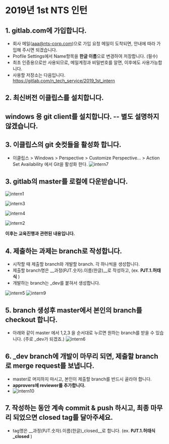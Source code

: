 2019년 1st NTS 인턴
======================

## 1. gitlab.com에 가입합니다. 
  * 회사 메일(aaa@nts-corp.com)으로 가입 요청 메일이 도착되면, 안내에 따라 가입해 주시면 되겠습니다.
  * Profile Settings에서 Name항목을 **한글 이름**으로 변경하여 저장합니다. (필수)
  * 최초 인증용으로만 사용되므로, 메일계정과 비밀번호를 알면, 이후에도 사용가능합니다. 
  * 사용할 저장소는 다음입니다.  <https://gitlab.com/n_tech_service/2019_1st_intern>
  

## 2. 최신버전 이클립스를 설치합니다. 
##  windows 용 git client를 설치합니다. -- 별도 설명하지 않겠습니다. 


## 3. 이클립스의 git 숏컷들을 활성화 합니다. 
   * 이클립스 > Windows > Perspective > Customize Perspective... > Action Set Availability 에서 Git을 활성화 한다. 
![intern7](uploads/e8fe3b3a62c302e741f898474b3df705/intern7.png)

## 3. gitlab의 master를 로컬에 다운받습니다. 
![intern1](uploads/e1b050cb8753409b11c65329db0e2169/intern1.png)

![intern3](uploads/e2571aa46c71c7a71fae4329b01d6b38/intern3.png)

![intern4](uploads/4c56236d8ffaeaf74876637f0e8e950e/intern4.png)

![intern2](uploads/a89bffba8518c5a7b62c1cec8a9aa7f4/intern2.png)



__이후는 교육진행과 관련된 내용입니다.__
## 4. 제출하는 과제는 branch로 작성합니다. 
  * 시작할 때 제출할 branch와 개발할 branch. 각 하나씩을 생성합니다. 
  * 제출할 branch명은 __과정(PJT.숫자).이름(한글)__로 작성하고, (ex. **PJT.1.허태식** )
  * 개발하는 branch는 _dev를 붙혀서 생성합니다. 

![intern5](uploads/72e51c6a38eb22fe93ed02da5d94188f/intern5.png) 
![intern9](uploads/b4c2a367c38fff72c3be48bda0fcace0/intern9.png)

## 5. branch 생성후 master에서  본인의 branch를 checkout 합니다.
  * 아래와 같이 master 에서 1,2,3 을 순서대로 누르면 원하는 branch를 받을 수 있습니다. (주로 _dev가 되겠죠.)
![intern6](uploads/c8562eee2f671f4898a0c1cb299844db/intern6.png)
  

## 6. _dev branch에 개발이 마무리 되면, 제출할 branch로 merge request를 보냅니다.
  * master로 머지하지 마시고, 본인이 제출할 branch를 반드시 골라야 합니다. 
  * **approvers에 reviewer를 추가합니다.** 
  * ![intern10](uploads/9e1bb29a436b24dee41e509f9498cacd/intern10.png)

## 7. 작성하는 동안 계속 commit & push 하시고, 최종 마무리 되었으면 closed tag를 달아주세요.
  * tag명은 __과정(PJT.숫자).이름(한글)_closed__로 합니다. (ex. **PJT.1.허태식_closed** )

